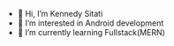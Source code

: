 - 👋 Hi, I’m Kennedy Sitati
- 👀 I’m interested in Android development
- 🌱 I’m currently learning Fullstack(MERN)
<!---
- 💞️ I’m looking to collaborate on ...
- 📫 How to reach me ...
--->
<!---
kenmusima/kenmusima is a ✨ special ✨ repository because its `README.md` (this file) appears on your GitHub profile.
You can click the Preview link to take a look at your changes.
--->
